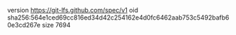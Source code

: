 version https://git-lfs.github.com/spec/v1
oid sha256:564e1ced69cc816ed34d42c254162e4d0fc6462aab753c5492bafb60e3cd267e
size 7694
